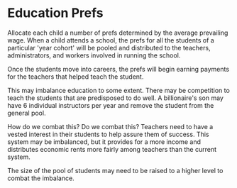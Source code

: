 # Education Prefs



Allocate each child a number of prefs determined by the average prevailing wage. When a child attends a school, the prefs for all the students of a particular 'year cohort' will be pooled and distributed to the teachers, administrators, and workers involved in running the school.



Once the students move into careers, the prefs will begin earning payments for the teachers that helped teach the student.



This may imbalance education to some extent. There may be competition to teach the students that are predisposed to do well. A billionaire's son may have 6 individual instructors per year and remove the student from the general pool.


How do we combat this? Do we combat this? Teachers need to have a vested interest in their students to help assure them of success. This system may be imbalanced, but it provides for a more income and distributes economic rents more fairly among teachers than the current system.

The size of the pool of students may need to be raised to a higher level to combat the imbalance.
